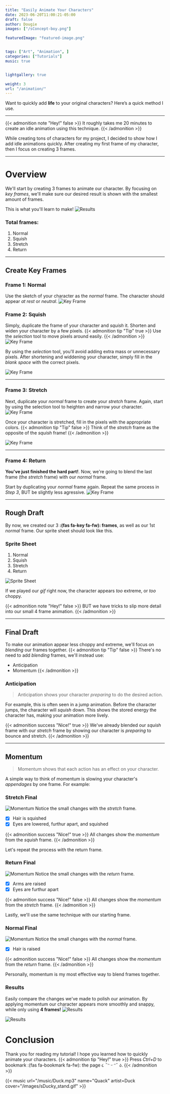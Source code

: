 ```yaml
---
title: "Easily Animate Your Characters"
date: 2023-06-20T11:00:21-05:00
draft: false
author: Dougie
images: ["/sConcept-boy.png"]

featuredImage: "featured-image.png"


tags: ["Art", "Animation", ]
categories: ["Tutorials"]
music: true


lightgallery: true

weight: 3
url: "/animation/"
---
```

Want to quickly add **life** to your original characters? Here’s a quick method I use.

<!--more-->
---
{{< admonition note "Hey!" false >}}
It roughly takes me 20 minutes to create an idle animation using this technique.
{{< /admonition >}}

While creating tons of characters for my project, I decided to show how I add idle animations quickly. After creating my first frame of my character, then I focus on creating 3 frames.


---
# Overview
We'll start by creating 3 frames to animate our character. By focusing on *key frames*, we'll make sure our desired result is shown with the smallest amount of frames.

This is what you'll learn to make!
![Results](/images/luma-final.gif "Idle Animation")

### Total frames:
1. Normal
1. Squish
1. Stretch
1. Return
---

## Create Key Frames 
### Frame 1: Normal
Use the sketch of your character as the *normal* frame. The character should appear *at rest* or *neutral*.
![Key Frame](/images/sLuma-normal.png "Normal Frame")

### Frame 2: Squish
Simply, duplicate the frame of your character and *squish* it. Shorten and widen your character by a few pixels. 
{{< admonition tip "Tip" true >}}
Use the *selection* tool to move pixels around easily.
{{< /admonition >}}
![Key Frame](/images/sLuma-squish-edit.png "Squished Luma")

By using the *selection* tool, you'll avoid adding extra mass or unnecessary pixels. After shortening and widdening your character, simply fill in the *blank space* with the correct pixels. 

![Key Frame](/images/sLuma-squish-final.png "Squished Luma Filled")
___
### Frame 3: Stretch
Next, duplicate your *normal* frame to create your *stretch* frame. Again, start by using the selection tool to heighten and narrow your character.
![Key Frame](/images/sLuma-narrow-edit.png "Stretched Luma")

Once your character is stretched, fill in the pixels with the appropriate colors.
{{< admonition tip "Tip" false >}}
Think of the *stretch* frame as the opposite of the *squish* frame!
{{< /admonition >}}

![Key Frame](/images/sLuma-narrow-final.png "Stretched Luma Filled")
___
### Frame 4: Return
**You've just finished the hard part!**. Now, we're going to blend the last frame (the *stretch* frame) with our *normal* frame.

Start by duplicating your *normal* frame again. Repeat the same process in *Step 3*, BUT be slightly less agressive.
![Key Frame](/images/sLuma-return.png "Luma is Home")

___

## Rough Draft
By now, we created our 3 **:(fas fa-key fa-fw): frames**, as well as our 1st *normal* frame. Our sprite sheet should look like this.
### Sprite Sheet
1. Normal
1. Squish
1. Stretch
1. Return

![Sprite Sheet](/images/sLuma-spritesheet.png "Rough Draft")

If we played our *gif* right now, the character appears *too* extreme, or *too* choppy. 

{{< admonition note "Hey!" false >}}
BUT we have tricks to slip more detail into our small 4 frame animation.
{{< /admonition >}}

___
## Final Draft
To make our animation appear less choppy and extreme, we'll focus on *blending* our frames together. 
{{< admonition tip "Tip" false >}}
There's no need to add *blending* frames, we'll instead use:
* Anticipation
* Momentum
{{< /admonition >}}
### Anticipation
> Anticipation shows your character *preparing* to do the desired action. 

For example, this is often seen in a jump animation. Before the character jumps, the character will *squish* down. This shows the stored energy the character has, making your animation more lively.

{{< admonition success "Nice!" true >}}
We've already blended our *squish* frame with our *stretch* frame by showing our character is *preparing* to bounce and stretch.
{{< /admonition >}}

___

## Momentum
> Momentum shows that each action has an effect on your character.

A simple way to think of momentum is slowing your character's *appendages* by one frame. For example:
### Stretch Final 
![Momentum](/images/sLuma-narrow-hair.png "Polished Stretch Frame")
Notice the small changes with the *stretch* frame. 
- [x] Hair is squished
- [x] Eyes are lowered, furthur apart, and squished

{{< admonition success "Nice!" true >}}
All changes show the *momentum* from the *squish* frame.
{{< /admonition >}}

Let's repeat the process with the return frame.

### Return Final
![Momentum](/images/sLuma-return-arms.png "Polished Return Frame")
Notice the small changes with the *return* frame. 
- [x] Arms are raised
- [x] Eyes are furthur apart

{{< admonition success "Nice!" false >}}
All changes show the *momentum* from the *stretch* frame.
{{< /admonition >}}

Lastly, we'll use the same technique with our starting frame.

### Normal Final
![Momentum](/images/sLuma-normal-hair.png "Polished Normal Frame")
Notice the small changes with the *normal* frame. 
- [x] Hair is raised

{{< admonition success "Nice!" false >}}
All changes show the *momentum* from the *return* frame.
{{< /admonition >}}

Personally, momentum is my most effective way to blend frames together. 

### Results
Easily compare the changes we've made to polish our animation. By applying momentum our character appears more smoothly and snappy, while only using **4 frames!**
![Results](/images/sLuma-spritesheet-final.png "Sprite Sheet")

![Results](/images/luma-final.gif "Idle Animation")

# Conclusion
Thank you for reading my tutorial! I hope you learned how to quickly animate your characters. 
{{< admonition tip "Hey!" true >}}
Press *Ctrl+D* to bookmark :(fas fa-bookmark fa-fw): the page ૮ ˶ᵔ ᵕ ᵔ˶ ა.
{{< /admonition >}}

{{< music url="/music/Duck.mp3" name="Quack" artist=Duck cover="/images/sDucky_stand.gif" >}}